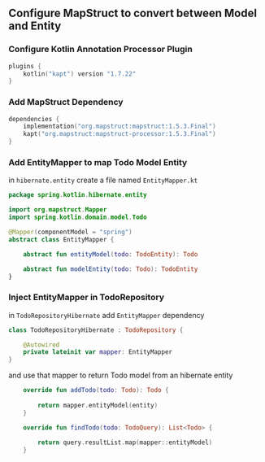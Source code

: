## Configure MapStruct to convert between Model and Entity

### Configure Kotlin Annotation Processor Plugin

```kotlin
plugins {
    kotlin("kapt") version "1.7.22"
}
```

### Add MapStruct Dependency

```kotlin
dependencies {
    implementation("org.mapstruct:mapstruct:1.5.3.Final")
    kapt("org.mapstruct:mapstruct-processor:1.5.3.Final")
}
```

### Add EntityMapper to map Todo Model Entity

in ```hibernate.entity``` create a file named ```EntityMapper.kt```

```kotlin
package spring.kotlin.hibernate.entity

import org.mapstruct.Mapper
import spring.kotlin.domain.model.Todo

@Mapper(componentModel = "spring")
abstract class EntityMapper {

    abstract fun entityModel(todo: TodoEntity): Todo

    abstract fun modelEntity(todo: Todo): TodoEntity
}
```

### Inject EntityMapper in TodoRepository

in ```TodoRepositoryHibernate``` add ```EntityMapper``` dependency

```kotlin
class TodoRepositoryHibernate : TodoRepository {

    @Autowired
    private lateinit var mapper: EntityMapper
}
```

and use that mapper to return Todo model from an hibernate entity

```kotlin
    override fun addTodo(todo: Todo): Todo {
    
        return mapper.entityModel(entity)
    }

    override fun findTodo(todo: TodoQuery): List<Todo> {
    
        return query.resultList.map(mapper::entityModel)
    }
```
